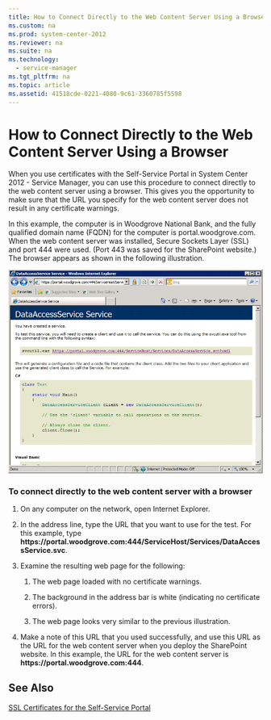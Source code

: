 ```yaml
---
title: How to Connect Directly to the Web Content Server Using a Browser
ms.custom: na
ms.prod: system-center-2012
ms.reviewer: na
ms.suite: na
ms.technology:
  - service-manager
ms.tgt_pltfrm: na
ms.topic: article
ms.assetid: 41518cde-0221-4080-9c61-3360785f5598
---
```


# How to Connect Directly to the Web Content Server Using a Browser

When you use certificates with the Self-Service Portal in System Center 2012 - Service Manager, you can use this procedure to connect directly to the web content server using a browser. This gives you the opportunity to make sure that the URL you specify for the web content server does not result in any certificate warnings.  

 In this example, the computer is in Woodgrove National Bank, and the fully qualified domain name \(FQDN\) for the computer is portal.woodgrove.com. When the web content server was installed, Secure Sockets Layer \(SSL\) and port 444 were used. \(Port 443 was saved for the SharePoint website.\) The browser appears as shown in the following illustration.  

 ![Web Content Server](../media/deploy-directconnectiontoawebcontentserver.png)  

### To connect directly to the web content server with a browser  

1.  On any computer on the network, open Internet Explorer.  

2.  In the address line, type the URL that you want to use for the test. For this example, type **https:\/\/portal.woodgrove.com:444\/ServiceHost\/Services\/DataAccessService.svc**.  

3.  Examine the resulting web page for the following:  

    1.  The web page loaded with no certificate warnings.  

    2.  The background in the address bar is white \(indicating no certificate errors\).  

    3.  The web page looks very similar to the previous illustration.  

4.  Make a note of this URL that you used successfully, and use this URL as the URL for the web content server when you deploy the SharePoint website. In this example, the URL for the web content server is **https:\/\/portal.woodgrove.com:444**.  

## See Also

 [SSL Certificates for the Self\-Service Portal](../../../sm/deploy/deploy-guide/SSL-Certificates-for-the-Self-Service-Portal.md)
